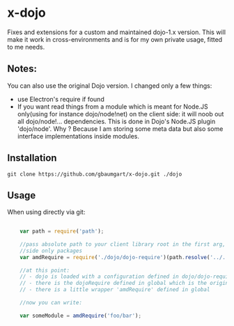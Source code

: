 # x-dojo

Fixes and extensions for a custom and maintained dojo-1.x version. 
This will make it work in cross-environments and is for my own private usage, fitted to me needs.

## Notes:

You can also use the original Dojo version. I changed only a few things: 

 - use Electron's require if found
 - If you want read things from a module which is meant for Node.JS only(using for instance dojo/node!net) on the client side:
   it will noob out all dojo/node!... dependencies. This is done in Dojo's Node.JS plugin 'dojo/node'.
   Why ? Because I am storing some meta data but also some interface implementations inside modules.
   

## Installation

    git clone https://github.com/gbaumgart/x-dojo.git ./dojo

## Usage

When using directly via git: 

```js
    
    var path = require('path');
    
    //pass absolute path to your client library root in the first arg, and in the second the absolute path to your server
    //side only packages
    var amdRequire = require('./dojo/dojo-require')(path.resolve('../../Code/client/src/lib/'),path.resolve('.'));
    
    //at this point:
    // - dojo is loaded with a configuration defined in dojo/dojo-require
    // - there is the dojoRequire defined in global which is the original Dojo's require
    // - there is a little wrapper 'amdRequire' defined in global
    
    //now you can write: 
    
    var someModule = amdRequire('foo/bar');
    

    
```


